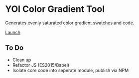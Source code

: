 # YOI Color Gradient Tool

Generates evenly saturated color gradient swatches and code.

[Launch](https://yoshino-digital.github.io/yoi-color-gradient-tool/)

## To Do

* Clean up
* Refactor JS (ES2015/Babel)
* Isolate core code into seperate module, publish via NPM